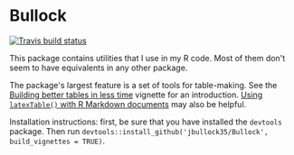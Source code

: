 # Bullock

<!-- badges: start -->
[![Travis build status](https://travis-ci.com/jbullock35/Bullock.svg?branch=master)](https://travis-ci.com/jbullock35/Bullock)
<!-- badges: end -->

This package contains utilities that I use in my R code. Most of them don't 
seem to have equivalents in any other package. 

The package's largest feature is a set of tools for table-making. See 
the [Building better tables in less time](https://jbullock35.github.io/Bullock/tables.html)
vignette for an introduction. [Using `latexTable()` with R Markdown documents](https://jbullock35.github.io/Bullock/tables_RMarkdown.html)
may also be helpful. 

Installation instructions: first, be sure that you have installed the 
`devtools` package. Then run 
`devtools::install_github('jbullock35/Bullock', build_vignettes = TRUE)`. 

